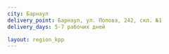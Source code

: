 ```yaml
---
city: Барнаул
delivery_point: Барнаул, ул. Попова, 242, скл. №1
delivery_days: 5-7 рабочих дней

layout: region_kpp
---
```

